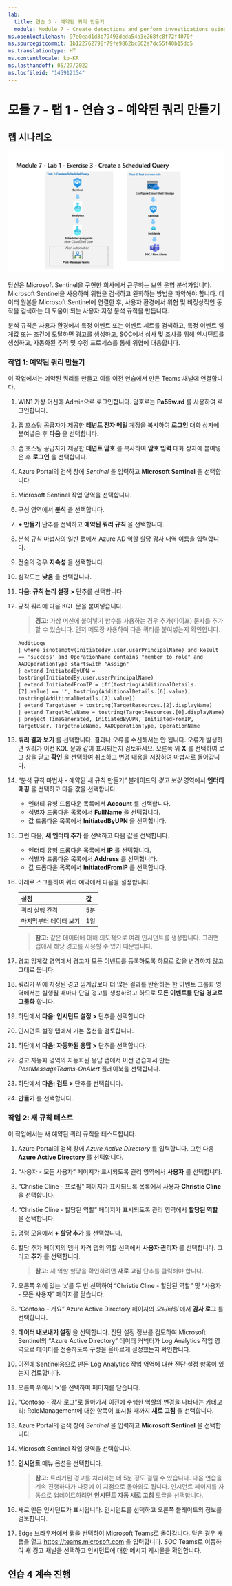 ```yaml
---
lab:
  title: 연습 3 - 예약된 쿼리 만들기
  module: Module 7 - Create detections and perform investigations using Microsoft Sentinel
ms.openlocfilehash: 97e0ead1d3b79493deda54a3e268fc8f72f4070f
ms.sourcegitcommit: 1b122762798f79fe9862bc662a7dc55f40b15dd5
ms.translationtype: HT
ms.contentlocale: ko-KR
ms.lasthandoff: 05/27/2022
ms.locfileid: "145912154"
---
```

# <a name="module-7---lab-1---exercise-3---create-a-scheduled-query"></a>모듈 7 - 랩 1 - 연습 3 - 예약된 쿼리 만들기

## <a name="lab-scenario"></a>랩 시나리오

![랩 개요입니다.](../Media/SC-200-Lab_Diagrams_Mod7_L1_Ex3.png)

당신은 Microsoft Sentinel을 구현한 회사에서 근무하는 보안 운영 분석가입니다. Microsoft Sentinel을 사용하여 위협을 검색하고 완화하는 방법을 파악해야 합니다. 데이터 원본을 Microsoft Sentinel에 연결한 후, 사용자 환경에서 위협 및 비정상적인 동작을 검색하는 데 도움이 되는 사용자 지정 분석 규칙을 만듭니다.

분석 규칙은 사용자 환경에서 특정 이벤트 또는 이벤트 세트를 검색하고, 특정 이벤트 임계값 또는 조건에 도달하면 경고를 생성하고, SOC에서 심사 및 조사를 위해 인시던트를 생성하고, 자동화된 추적 및 수정 프로세스를 통해 위협에 대응합니다.


### <a name="task-1-create-a-scheduled-query"></a>작업 1: 예약된 쿼리 만들기

이 작업에서는 예약된 쿼리를 만들고 이를 이전 연습에서 만든 Teams 채널에 연결합니다.

1. WIN1 가상 머신에 Admin으로 로그인합니다. 암호로는 **Pa55w.rd** 를 사용하여 로그인합니다.  

1. 랩 호스팅 공급자가 제공한 **테넌트 전자 메일** 계정을 복사하여 **로그인** 대화 상자에 붙여넣은 후 **다음** 을 선택합니다.

1. 랩 호스팅 공급자가 제공한 **테넌트 암호** 를 복사하여 **암호 입력** 대화 상자에 붙여넣은 후 **로그인** 을 선택합니다.

1. Azure Portal의 검색 창에 *Sentinel* 을 입력하고 **Microsoft Sentinel** 을 선택합니다.

1. Microsoft Sentinel 작업 영역을 선택합니다.

1. 구성 영역에서 **분석** 을 선택합니다.

1. **+ 만들기** 단추를 선택하고 **예약된 쿼리 규칙** 을 선택합니다.

1. 분석 규칙 마법사의 일반 탭에서 Azure AD 역할 할당 감사 내역 이름을 입력합니다.

1. 전술의 경우 **지속성** 을 선택합니다.

1. 심각도는 **낮음** 을 선택합니다.

1. **다음: 규칙 논리 설정 >** 단추를 선택합니다.

1. 규칙 쿼리에 다음 KQL 문을 붙여넣습니다.

    >**경고:** 가상 머신에 붙여넣기 함수를 사용하는 경우 추가(파이프) 문자를 추가할 수 있습니다. 먼저 메모장 사용하여 다음 쿼리를 붙여넣는지 확인합니다.

    ```KQL
    AuditLogs  
    | where isnotempty(InitiatedBy.user.userPrincipalName) and Result == 'success' and OperationName contains "member to role" and AADOperationType startswith "Assign"
    | extend InitiatedByUPN = tostring(InitiatedBy.user.userPrincipalName)
    | extend InitiatedFromIP = iff(tostring(AdditionalDetails.[7].value) == '', tostring(AdditionalDetails.[6].value), tostring(AdditionalDetails.[7].value))
    | extend TargetUser = tostring(TargetResources.[2].displayName)
    | extend TargetRoleName = tostring(TargetResources.[0].displayName)
    | project TimeGenerated, InitiatedByUPN, InitiatedFromIP, TargetUser, TargetRoleName, AADOperationType, OperationName
    ```

1. **쿼리 결과 보기** 를 선택합니다. 결과나 오류를 수신해서는 안 됩니다. 오류가 발생하면 쿼리가 이전 KQL 문과 같이 표시되는지 검토하세요. 오른쪽 위 **X** 를 선택하여 로그 창을 닫고 **확인** 을 선택하여 취소하고 변경 내용을 저장하여 마법사로 돌아갑니다.

1. “분석 규칙 마법사 - 예약된 새 규칙 만들기” 블레이드의 *경고 보강* 영역에서 **엔터티 매핑** 을 선택하고 다음 값을 선택합니다. 

    - 엔터티 유형 드롭다운 목록에서 **Account** 를 선택합니다.
    - 식별자 드롭다운 목록에서 **FullName** 을 선택합니다.
    - 값 드롭다운 목록에서 **InitiatedByUPN** 을 선택합니다.

1. 그런 다음, **새 엔터티 추가** 를 선택하고 다음 값을 선택합니다.

    - 엔터티 유형 드롭다운 목록에서 **IP** 를 선택합니다.
    - 식별자 드롭다운 목록에서 **Address** 를 선택합니다.
    - 값 드롭다운 목록에서 **InitiatedFromIP** 를 선택합니다.

1. 아래로 스크롤하여 쿼리 예약에서 다음을 설정합니다.

    |설정|값|
    |---|---|
    |쿼리 실행 간격|5분|
    |마지막부터 데이터 보기|1일|

    >**참고:** 같은 데이터에 대해 의도적으로 여러 인시던트를 생성합니다. 그러면 랩에서 해당 경고를 사용할 수 있기 때문입니다.

1. 경고 임계값 영역에서 경고가 모든 이벤트를 등록하도록 하므로 값을 변경하지 않고 그대로 둡니다.

1. 쿼리가 위에 지정된 경고 임계값보다 더 많은 결과를 반환하는 한 이벤트 그룹화 영역에서는 실행될 때마다 단일 경고를 생성하려고 하므로 **모든 이벤트를 단일 경고로 그룹화** 합니다.

1. 하단에서 **다음: 인시던트 설정 >** 단추를 선택합니다. 

1. 인시던트 설정 탭에서 기본 옵션을 검토합니다.

1. 하단에서 **다음: 자동화된 응답 >** 단추를 선택합니다.

1. 경고 자동화 영역의 자동화된 응답 탭에서 이전 연습에서 만든 *PostMessageTeams-OnAlert* 플레이북을 선택합니다.

1. 하단에서 **다음: 검토 >** 단추를 선택합니다.
  
1. **만들기** 를 선택합니다.


### <a name="task-2-test-our-new-rule"></a>작업 2: 새 규칙 테스트

이 작업에서는 새 예약된 쿼리 규칙을 테스트합니다.

1. Azure Portal의 검색 창에 *Azure Active Directory* 를 입력합니다. 그런 다음 **Azure Active Directory** 를 선택합니다.

1. “사용자 - 모든 사용자” 페이지가 표시되도록 관리 영역에서 **사용자** 를 선택합니다.

1. “Christie Cline - 프로필” 페이지가 표시되도록 목록에서 사용자 **Christie Cline** 을 선택합니다.

1. “Christie Cline - 할당된 역할” 페이지가 표시되도록 관리 영역에서 **할당된 역할** 을 선택합니다.

1. 명령 모음에서 **+ 할당 추가** 를 선택합니다.

1. 할당 추가 페이지의 멤버 자격 탭의 역할 선택에서 **사용자 관리자** 를 선택합니다.   그리고 **추가** 를 선택합니다.

    >**참고:** 새 역할 할당을 확인하려면 **새로 고침** 단추를 클릭해야 합니다. 

1. 오른쪽 위에 있는 ‘x’를 두 번 선택하여 “Christie Cline - 할당된 역할” 및 “사용자 - 모든 사용자” 페이지를 닫습니다.

1. “Contoso - 개요” Azure Active Directory 페이지의 *모니터링* 에서 **감사 로그** 를 선택합니다.

1. **데이터 내보내기 설정** 을 선택합니다. 진단 설정 정보를 검토하여 Microsoft Sentinel의 “Azure Active Directory” 데이터 커넥터가 Log Analytics 작업 영역으로 데이터를 전송하도록 구성을 올바르게 설정했는지 확인합니다.

1. 이전에 Sentinel용으로 만든 Log Analytics 작업 영역에 대한 진단 설정 항목이 있는지 검토합니다. 

1. 오른쪽 위에서 ‘x’를 선택하여 페이지를 닫습니다.

1. “Contoso - 감사 로그”로 돌아가서 이전에 수행한 역할의 변경을 나타내는 카테고리: RoleManagement에 대한 항목이 표시될 때까지 **새로 고침** 을 선택합니다.

1. Azure Portal의 검색 창에 *Sentinel* 을 입력하고 **Microsoft Sentinel** 을 선택합니다.

1. Microsoft Sentinel 작업 영역을 선택합니다.

1. **인시던트** 메뉴 옵션을 선택합니다.

    >**참고:** 트리거된 경고를 처리하는 데 5분 정도 걸릴 수 있습니다. 다음 연습을 계속 진행하다가 나중에 이 지점으로 돌아와도 됩니다. 인시던트 페이지를 자동으로 업데이트하려면 **인시던트 자동 새로 고침** 토글을 선택합니다.

1. 새로 만든 인시던트가 표시됩니다. 인시던트를 선택하고 오른쪽 블레이드의 정보를 검토합니다.

1. Edge 브라우저에서 탭을 선택하여 Microsoft Teams로 돌아갑니다. 닫은 경우 새 탭을 열고 https://teams.microsoft.com 을 입력합니다. *SOC* Teams로 이동하여 새 경고 채널을 선택하고 인시던트에 대한 메시지 게시물을 확인합니다.

## <a name="proceed-to-exercise-4"></a>연습 4 계속 진행
